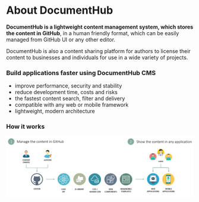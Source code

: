 # About DocumentHub

**DocumentHub is a lightweight content management system, which stores the content in GitHub**, in a human friendly format, which can be easily managed from GitHub UI or any other editor.

DocumentHub is also a content sharing platform for authors to license their content to businesses and individuals for use in a wide variety of projects.



### Build applications faster using DocumentHub CMS

- improve performance, security and stability
- reduce development time, costs and risks
- the fastest content search, filter and delivery
- compatible with any web or mobile framework
- lightweight, modern architecture


### How it works

![Architecture](_attachments/architecture2.png)
